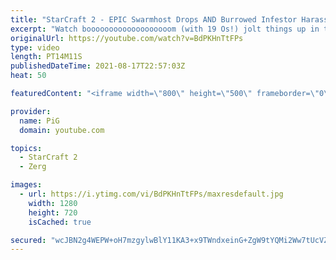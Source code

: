 ```yaml
---
title: "StarCraft 2 - EPIC Swarmhost Drops AND Burrowed Infestor Harass! | Kaboom Baby #11"
excerpt: "Watch booooooooooooooooooom (with 19 Os!) jolt things up in this Zerg versus Zerg StarCraft 2 match. 🐷 Support PiG: https://www.pigstarcraft.com/support/  Check out her twitch: https://www.twitch.tv/booooooooooooooooooom/ -- 🐖 Watch live on https://www.twitch.tv/x5_pig 🎓 For coaching inquiries (including"
originalUrl: https://youtube.com/watch?v=BdPKHnTtFPs
type: video
length: PT14M11S
publishedDateTime: 2021-08-17T22:57:03Z
heat: 50

featuredContent: "<iframe width=\"800\" height=\"500\" frameborder=\"0\" src=\"https://www.youtube.com/embed/BdPKHnTtFPs\" allow=\"accelerometer; autoplay; encrypted-media; gyroscope; picture-in-picture\" allowfullscreen></iframe>"

provider:
  name: PiG
  domain: youtube.com

topics:
  - StarCraft 2
  - Zerg

images:
  - url: https://i.ytimg.com/vi/BdPKHnTtFPs/maxresdefault.jpg
    width: 1280
    height: 720
    isCached: true

secured: "wcJBN2g4WEPW+oH7mzgylwBlY11KA3+x9TWndxeinG+ZgW9tYQMi2Ww7tUcVZGhBHB+9VK+Wg/BrVqVdcV8MnKys/eOouo/7OPt3vcZTp1G2Omaegs8RUINsKIVFFOJLyP6JIOk5hhHM0WyjO/OIg3a3eOiW+l2CAQ8fP+IIscWs6tM+62eOp24+7RtzbG1d4dBOhPViUrlBozESE2KTCxi88DazBfMJNfNgsAPorRNNNFLEutaOyNyt9zsWC/jzvBeJ29hTvyVFbWxLBSkjjxen1v6b7pm4nSmRbULX8zy/v4gRAUcNN63ZMP3Tc2YJu7HfoG3VhfczxkEfbe+rSOppoBmYIBqlfcRkk9RZ1X2fcRy91V9d0ElWX2CUd6L2ZQZZWfptP6bdAlO5i0kb5AZW78nCgYSYjGkf+geve98=;2ATckLhJE8u3yWIg2RKZ7A=="
---
```


